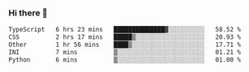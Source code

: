 ### Hi there 🌱
<!--START_SECTION:waka-->

```txt
TypeScript   6 hrs 23 mins   ██████████████▓░░░░░░░░░░   58.52 %
CSS          2 hrs 17 mins   █████▒░░░░░░░░░░░░░░░░░░░   20.93 %
Other        1 hr 56 mins    ████▒░░░░░░░░░░░░░░░░░░░░   17.71 %
INI          7 mins          ▒░░░░░░░░░░░░░░░░░░░░░░░░   01.21 %
Python       6 mins          ▒░░░░░░░░░░░░░░░░░░░░░░░░   01.00 %
```

<!--END_SECTION:waka-->
<!--
**Dieg0raf/Dieg0raf** is a ✨ _special_ ✨ repository because its `README.md` (this file) appears on your GitHub profile.

Here are some ideas to get you started:

- 🔭 I’m currently working on ...
- 🌱 I’m currently learning ...
- 👯 I’m looking to collaborate on ...
- 🤔 I’m looking for help with ...
- 💬 Ask me about ...
- 📫 How to reach me: ...
- 😄 Pronouns: ...
- ⚡ Fun fact: ...
-->
